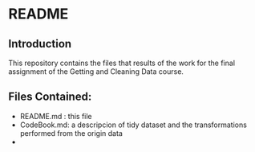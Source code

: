 # README

## Introduction

This repository contains the files that results of the work for the final assignment of the Getting and Cleaning Data course.

## Files Contained:

- README.md : this file
- CodeBook.md: a descripcion of tidy dataset and the transformations performed from the origin data
- 

